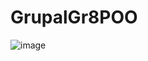 # GrupalGr8POO
![image](https://user-images.githubusercontent.com/117753093/214352382-1f783f2f-a29d-4489-bba9-5519e7c82ce6.png)
